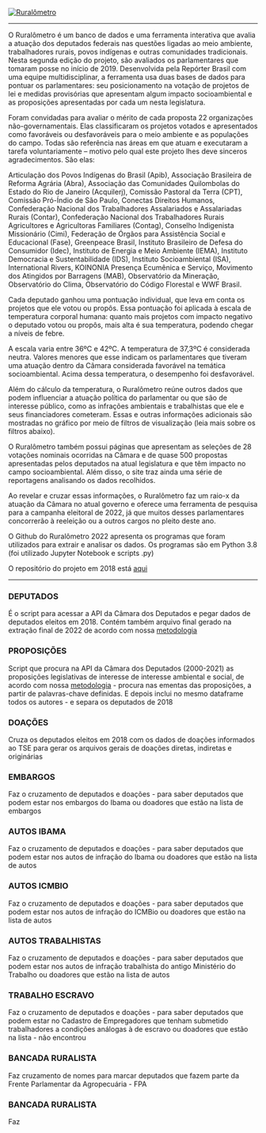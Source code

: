 [![Ruralômetro](doc/índice.jpeg)](https://ruralometro2022.reporterbrasil.org.br/)

----
 O Ruralômetro é um banco de dados e uma ferramenta interativa que avalia a atuação dos deputados federais nas questões ligadas ao meio ambiente, trabalhadores rurais, povos indígenas e outras comunidades tradicionais. Nesta segunda edição do projeto, são avaliados os parlamentares que tomaram posse no início de 2019. Desenvolvida pela Repórter Brasil com uma equipe multidisciplinar, a ferramenta usa duas bases de dados para pontuar os parlamentares: seu posicionamento na votação de projetos de lei e medidas provisórias que apresentam algum impacto socioambiental e as proposições apresentadas por cada um nesta legislatura.

Foram convidadas para avaliar o mérito de cada proposta 22 organizações não-governamentais. Elas classificaram os projetos votados e apresentados como favoráveis ou desfavoráveis para o meio ambiente e as populações do campo. Todas são referência nas áreas em que atuam e executaram a tarefa voluntariamente – motivo pelo qual este projeto lhes deve sinceros agradecimentos. São elas:

Articulação dos Povos Indígenas do Brasil (Apib), Associação Brasileira de Reforma Agrária (Abra), Associação das Comunidades Quilombolas do Estado do Rio de Janeiro (Acquilerj), Comissão Pastoral da Terra (CPT), Comissão Pró-Índio de São Paulo, Conectas Direitos Humanos, Confederação Nacional dos Trabalhadores Assalariados e Assalariadas Rurais (Contar), Confederação Nacional dos Trabalhadores Rurais Agricultores e Agricultoras Familiares (Contag), Conselho Indigenista Missionário (Cimi), Federação de Órgãos para Assistência Social e Educacional (Fase), Greenpeace Brasil, Instituto Brasileiro de Defesa do Consumidor (Idec), Instituto de Energia e Meio Ambiente (IEMA), Instituto Democracia e Sustentabilidade (IDS), Instituto Socioambiental (ISA), International Rivers, KOINONIA Presença Ecumênica e Serviço, Movimento dos Atingidos por Barragens (MAB), Observatório da Mineração, Observatório do Clima, Observatório do Código Florestal e WWF Brasil.

Cada deputado ganhou uma pontuação individual, que leva em conta os projetos que ele votou ou propôs. Essa pontuação foi aplicada à escala de temperatura corporal humana: quanto mais projetos com impacto negativo o deputado votou ou propôs, mais alta é sua temperatura, podendo chegar a níveis de febre.

A escala varia entre 36ºC e 42ºC. A temperatura de 37,3ºC é considerada neutra. Valores menores que esse indicam os parlamentares que tiveram uma atuação dentro da Câmara considerada favorável na temática socioambiental. Acima dessa temperatura, o desempenho foi desfavorável.

Além do cálculo da temperatura, o Ruralômetro reúne outros dados que podem influenciar a atuação política do parlamentar ou que são de interesse público, como as infrações ambientais e trabalhistas que ele e seus financiadores cometeram. Essas e outras informações adicionais são mostradas no gráfico por meio de filtros de visualização (leia mais sobre os filtros abaixo).

O Ruralômetro também possui páginas que apresentam as seleções de 28 votações nominais ocorridas na Câmara e de quase 500 propostas apresentadas pelos deputados na atual legislatura e que têm impacto no campo socioambiental. Além disso, o site traz ainda uma série de reportagens analisando os dados recolhidos.

Ao revelar e cruzar essas informações, o Ruralômetro faz um raio-x da atuação da Câmara no atual governo e oferece uma ferramenta de pesquisa para a campanha eleitoral de 2022, já que muitos desses parlamentares concorrerão à reeleição ou a outros cargos no pleito deste ano. 

O Github do Ruralômetro 2022 apresenta os programas que foram utilizados para extrair e analisar os dados. Os programas são em Python 3.8 (foi utilizado Jupyter Notebook e scripts .py)

O repositório do projeto em 2018 está [aqui](https://github.com/Reporter-Brasil/Ruralometro)

----
 ### DEPUTADOS
É o script para acessar a API da Câmara dos Deputados e pegar dados de deputados eleitos em 2018. Contém também arquivo final gerado na extração final de 2022 de acordo com nossa [metodologia](https://ruralometro2022.reporterbrasil.org.br/metodologia)

### PROPOSIÇÕES
Script que procura na API da Câmara dos Deputados (2000-2021) as proposições legislativas de interesse de interesse ambiental e social, de acordo com nossa [metodologia](https://ruralometro2022.reporterbrasil.org.br/metodologia) - procura nas ementas das proposições, a partir de palavras-chave definidas. E depois inclui no mesmo dataframe todos os autores - e separa os deputados de 2018

### DOAÇÕES
Cruza os deputados eleitos em 2018 com os dados de doações informados ao TSE para gerar os arquivos gerais de doações diretas, indiretas e originárias

### EMBARGOS
Faz o cruzamento de deputados e doações - para saber deputados que podem estar nos embargos do Ibama ou doadores que estão na lista de embargos

### AUTOS IBAMA
Faz o cruzamento de deputados e doações - para saber deputados que podem estar nos autos de infração do Ibama ou doadores que estão na lista de autos

### AUTOS ICMBIO
Faz o cruzamento de deputados e doações - para saber deputados que podem estar nos autos de infração do ICMBio ou doadores que estão na lista de autos

### AUTOS TRABALHISTAS
Faz o cruzamento de deputados e doações - para saber deputados que podem estar nos autos de infração trabalhista do antigo Ministério do Trabalho ou doadores que estão na lista de autos

### TRABALHO ESCRAVO
Faz o cruzamento de deputados e doações - para saber deputados que podem estar no Cadastro de Empregadores que tenham submetido trabalhadores a condições análogas à de escravo ou doadores que estão na lista - não encontrou

### BANCADA RURALISTA
Faz cruzamento de nomes para marcar deputados que fazem parte da Frente Parlamentar da Agropecuária - FPA

### BANCADA RURALISTA
Faz
